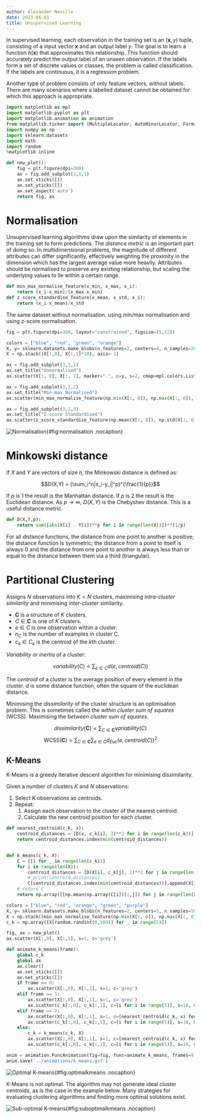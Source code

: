 ```yaml
---
author: Alexander Neville
date: 2023-06-01
title: Unsupervised Learning
---
```


In supervised learning, each observation in the training set is an
$(\mathbf{x}, y)$ tuple, consisting of a input vector $\mathbf{x}$ and
an output label $y$. The goal is to learn a function $h(\mathbf{x})$
that approximates this relationship. This function should accurately
predict the output label of an unseen observation. If the labels form a
set of discrete values or classes, the problem is called classification.
If the labels are continuous, it is a regression problem.

Another type of problem consists of only feature vectors, without
labels. There are many scenarios where a labelled dataset cannot be
obtained for which this approach is appropriate.

```python
import matplotlib as mpl
import matplotlib.pyplot as plt
import matplotlib.animation as animation
from matplotlib.ticker import (MultipleLocator, AutoMinorLocator, FormatStrFormatter)
import numpy as np
import sklearn.datasets
import math
import random
%matplotlib inline

def new_plot():
    fig = plt.figure(dpi=300)
    ax = fig.add_subplot(1,1,1)
    ax.set_xticks([])
    ax.set_yticks([])
    ax.set_aspect('auto')
    return fig, ax
```

# Normalisation

Unsupervised learning algorithms draw upon the similarity of elements in
the training set to form predictions. The _distance metric_ is an
important part of doing so. In multidimensional problems, the magnitude
of different attributes can differ significantly, effectively weighting
the proximity in the dimension which has the largest average value more
heavily. Attributes should be normalised to preserve any existing
relationship, but scaling the underlying values to lie within a certain
range.

```python
def min_max_normalise_feature(x_min, x_max, x_i):
    return (x_i-x_min)/(x_max-x_min)
def z_score_standardise_feature(x_mean, x_std, x_i):
    return (x_i-x_mean)/x_std
```

The same dataset without normalisation, using min/max normalisation and
using z-score normalisation.

```python
fig = plt.figure(dpi=300, layout="constrained", figsize=(5,12))

colors = ["blue", "red", "green", "orange"]
X, y= sklearn.datasets.make_blobs(n_features=2, centers=4, n_samples=200)
X = np.stack((X[:,0], X[:,1]*10), axis=-1)

ax = fig.add_subplot(3,1,1)
ax.set_title("Unnormalised")
ax.scatter(X[:, 0], X[:, 1], marker=".", c=y, s=2, cmap=mpl.colors.ListedColormap(colors))

ax = fig.add_subplot(3,1,2)
ax.set_title("Min-max Normalised")
ax.scatter(min_max_normalise_feature(np.min(X[:, 0]), np.max(X[:, 0]), X[:, 0]), min_max_normalise_feature(np.min(X[:, 1]), np.max(X[:, 1]), X[:, 1]), marker=".", c=y, s=2, cmap=mpl.colors.ListedColormap(colors))

ax = fig.add_subplot(3,1,3)
ax.set_title("Z-score Standardised")
ax.scatter(z_score_standardise_feature(np.mean(X[:, 0]), np.std(X[:, 0]), X[:, 0]), z_score_standardise_feature(np.mean(X[:, 1]), np.std(X[:, 1]), X[:, 1]), marker=".", c=y, s=2, cmap=mpl.colors.ListedColormap(colors))


```

![Normalisation](../res/unsupervised_5_1.png){#fig:normalisation
.nocaption}

# Minkowski distance

If $X$ and $Y$ are vectors of size $n$, the Minkowski distance is
defined as:

$$D(X,Y) = (\sum_i^n|x_i-y_i|^p)^{\frac{1}{p}}$$

If $p$ is 1 the result is the Manhattan distance. If $p$ is 2 the result
is the Euclidean distance. As $p \rightarrow \infty$, $D(X,Y)$ is the
Chebyshev distance. This is a useful distance metric.

```python
def D(X,Y,p):
    return sum([abs(X[i] - Y[i])**p for i in range(len(X))])**(1/p)
```

For all distance functions, the distance from one point to another is
positive; the distance function is symmetric; the distance from a point
to itself is always 0 and the distance from one point to another is
always less than or equal to the distance between them via a third
(triangular).

# Partitional Clustering

Assigns $N$ observations into $K < N$ clusters, maximising
_intra-cluster similarity_ and minimising _inter-cluster_ similarity.

- $\mathbf{C}$ is a structure of $K$ clusters.
- $C \in \mathbf{C}$ is one of $K$ clusters.
- $e \in C$ is one observation within a cluster.
- $n_C$ is the number of examples in cluster C.
- $c_k \in C_k$ is the centroid of the $k$th cluster.

_Variability_ or _inertia_ of a cluster:

$$variability(C) = \sum_{e \in C}d(e, centroid(C))$$

The _centroid_ of a cluster is the average position of every element in
the cluster. $d$ is some distance function, often the square of the
euclidean distance.

Minimising the _dissimilarity_ of the cluster structure is an
optimisation problem. This is sometimes called the _within cluster sum
of squares_ (WCSS). Maximising the _between cluster sum of squares_.

$$dissimilarity(\mathbf{C}) = \sum_{C \in \mathbf{C}}variability(C)$$
$$\text{WCSS}(\mathbf{C}) = \sum_{C \in \mathbf{C}}\sum_{e \in C} d_{Euc}(e, centroid(C))^2$$

## K-Means

K-Means is a greedy iterative descent algorithm for minimising
dissimilarity.

Given a number of clusters $K$ and $N$ observations:

1.  Select $K$ observations as centroids.
2.  Repeat:
    1.  Assign each observation to the cluster of the nearest centroid.
    2.  Calculate the new centroid position for each cluster.

```python
def nearest_centroid(c_k, x):
    centroid_distances = [D(x, c_k[i], 2)**2 for i in range(len(c_k))]
    return centroid_distances.index(min(centroid_distances))


def k_means(c_k, X):
    C = [[] for _ in range(len(c_k))]
    for i in range(len(X)):
        centroid_distances = [D(X[i], c_k[j], 2)**2 for j in range(len(c_k))]
        # print(centroid_distances)
        C[centroid_distances.index(min(centroid_distances))].append(X[i])
    # return C
    return np.array([[np.mean(np.array(C[i])[:,j]) for j in range(len(X[0]))] for i in range(len(c_k))])
```

```python
colors = ["blue", "red", "orange", "green", "purple"]
X, y= sklearn.datasets.make_blobs(n_features=2, centers=5, n_samples=500)
X = np.stack((min_max_normalise_feature(np.min(X[:, 0]), np.max(X[:, 0]), X[:,0]), min_max_normalise_feature(np.min(X[:, 1]), np.max(X[:, 1]), X[:,1])), axis=-1)
c_k = np.array([X[random.randint(0,500)] for _ in range(5)])
```

```python
fig, ax = new_plot()
ax.scatter(X[:,0], X[:,1], s=1, c='grey')

def animate_k_means(frame):
    global c_k
    global ax
    ax.clear()
    ax.set_xticks([])
    ax.set_yticks([])
    if frame == 0:
        ax.scatter(X[:,0], X[:,1], s=1, c='grey')
    elif frame == 1:
        ax.scatter(X[:,0], X[:,1], s=1, c='grey')
        ax.scatter(c_k[:,0], c_k[:,1], c=[i for i in range(5)], s=10, marker='s', edgecolors="black", cmap=mpl.colors.ListedColormap(colors))
    elif frame == 2:
        ax.scatter(X[:,0], X[:,1], s=1, c=[nearest_centroid(c_k, x) for x in X], cmap=mpl.colors.ListedColormap(colors))
        ax.scatter(c_k[:,0], c_k[:,1], c=[i for i in range(5)], s=10, marker='s', edgecolors="black", cmap=mpl.colors.ListedColormap(colors))
    else:
        c_k = k_means(c_k, X)
        ax.scatter(X[:,0], X[:,1], s=1, c=[nearest_centroid(c_k, x) for x in X], cmap=mpl.colors.ListedColormap(colors))
        ax.scatter(c_k[:,0], c_k[:,1], c=[i for i in range(5)], s=10, marker='s', edgecolors="black", cmap=mpl.colors.ListedColormap(colors))

anim = animation.FuncAnimation(fig=fig, func=animate_k_means, frames=9, interval=1000)
anim.save('../animations/k_means.gif')
```

![Optimal K-means](../res/animations/k_means.gif){#fig:optimalkmeans
.nocaption}

K-Means is not optimal. The algorithm may not generate ideal cluster
centroids, as is the case in the example below. Many strategies for
evaluating clustering algorithms and finding more optimal solutions
exist.

![Sub-optimal
K-means](../res/animations/sub_optimal_k_means.gif){#fig:suboptimalkmeans
.nocaption}
